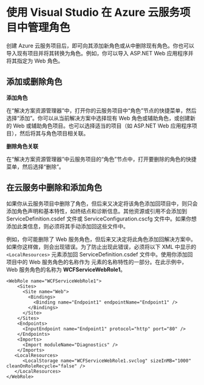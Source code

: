 <properties
   pageTitle="使用 Visual Studio 在 Azure 云服务项目中管理角色 | Azure"
   description="了解如何使用 Visual Studio 向 Azure 云服务项目中添加新的角色或从中删除现有角色。"
   services="visual-studio-online"
   documentationCenter="na"
   authors="TomArcher"
   manager="douge"
   editor="" />

<tags
    ms.assetid="5ec9ae2e-8579-4e5d-999e-8ae05b629bd1"
    ms.service="multiple"
    ms.devlang="dotnet"
    ms.topic="article"
    ms.tgt_pltfrm="na"
    ms.workload="multiple"
    ms.date="11/11/2016"
    wacn.date="02/04/2017"
    ms.author="tarcher" />

# 使用 Visual Studio 在 Azure 云服务项目中管理角色

创建 Azure 云服务项目后，即可向其添加新角色或从中删除现有角色。你也可以导入现有项目并将其转换为角色。例如，你可以导入 ASP.NET Web 应用程序并将其指定为 Web 角色。

## 添加或删除角色

**添加角色**

在“解决方案资源管理器”中，打开你的云服务项目中“角色”节点的快捷菜单，然后选择“添加”。你可以从当前解决方案中选择现有 Web 角色或辅助角色，或创建新的 Web 或辅助角色项目。也可以选择适当的项目（如 ASP.NET Web 应用程序项目），然后将其与角色项目相关联。

**删除角色关联**

在“解决方案资源管理器”中云服务项目的“角色”节点中，打开要删除的角色的快捷菜单，然后选择“删除”。

## 在云服务中删除和添加角色

如果你从云服务项目中删除了角色，但后来又决定将该角色添加回项目中，则只会添加角色声明和基本特性，如终结点和诊断信息。其他资源或引用不会添加到 ServiceDefinition.csdef 文件或 ServiceConfiguration.cscfg 文件中。如果你想添加此类信息，则必须将其手动添加回这些文件中。

例如，你可能删除了 Web 服务角色，但后来又决定将此角色添加回解决方案中。如果你这样做，则会出现错误。为了防止出现此错误，必须将以下 XML 中显示的 `<LocalResources>` 元素添加回 ServiceDefinition.csdef 文件中。使用你添加回项目中的 Web 服务角色的名称作为 **<LocalStorage>** 元素的名称特性的一部分。在此示例中，Web 服务角色的名称为 **WCFServiceWebRole1**。

	<WebRole name="WCFServiceWebRole1">
	    <Sites>
	      <Site name="Web">
	        <Bindings>
	          <Binding name="Endpoint1" endpointName="Endpoint1" />
	        </Bindings>
	      </Site>
	    </Sites>
	    <Endpoints>
	      <InputEndpoint name="Endpoint1" protocol="http" port="80" />
	    </Endpoints>
	    <Imports>
	      <Import moduleName="Diagnostics" />
	    </Imports>
	   <LocalResources>
	      <LocalStorage name="WCFServiceWebRole1.svclog" sizeInMB="1000" cleanOnRoleRecycle="false" />
	   </LocalResources>
	</WebRole>



<!---HONumber=Mooncake_0516_2016-->